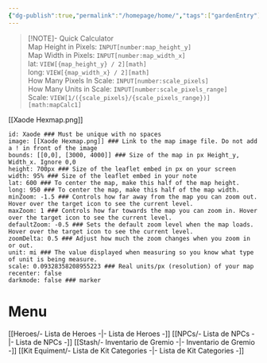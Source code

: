 ```yaml
---
{"dg-publish":true,"permalink":"/homepage/home/","tags":["gardenEntry"]}
---
```



<div class="transclusion internal-embed is-loaded"><div class="markdown-embed">





> [!NOTE]- Quick Calculator  
> Map Height in Pixels: `INPUT[number:map_height_y]`  
> Map Width in Pixels: `INPUT[number:map_width_x]`  
> lat: `VIEW[{map_height_y} / 2][math]`  
> long: `VIEW[{map_width_x} / 2][math]`  
> How Many Pixels In Scale: `INPUT[number:scale_pixels]`  
> How Many Units in Scale: `INPUT[number:scale_pixels_range]`  
> Scale: `VIEW[1/({scale_pixels}/{scale_pixels_range})][math:mapCalc1]`

[[Xaode Hexmap.png]]

```leaflet  
id: Xaode ### Must be unique with no spaces  
image: [[Xaode Hexmap.png]] ### Link to the map image file. Do not add a ! in front of the image  
bounds: [[0,0], [3000, 4000]] ### Size of the map in px Height_y, Width_x. Ignore 0,0  
height: 700px ### Size of the leaflet embed in px on your screen  
width: 95% ### Size of the leaflet embed in your note  
lat: 600 ### To center the map, make this half of the map height.  
long: 950 ### To center the map, make this half of the map width.  
minZoom: -1.5 ### Controls how far away from the map you can zoom out. Hover over the target icon to see the current level.  
maxZoom: 1 ### Controls how far towards the map you can zoom in. Hover over the target icon to see the current level.  
defaultZoom: -0.5 ### Sets the default zoom level when the map loads. Hover over the target icon to see the current level.  
zoomDelta: 0.5 ### Adjust how much the zoom changes when you zoom in or out.  
unit: mi ### The value displayed when measuring so you know what type of unit is being measure.  
scale: 0.09328358208955223 ### Real units/px (resolution) of your map  
recenter: false  
darkmode: false ### marker
```


</div></div>

# Menu
[[Heroes/- Lista de Heroes -\|- Lista de Heroes -]]
[[NPCs/- Lista de NPCs -\|- Lista de NPCs -]]
[[Stash/- Inventario de Gremio -\|- Inventario de Gremio -]]
[[Kit Equiment/- Lista de Kit Categories -\|- Lista de Kit Categories -]]


